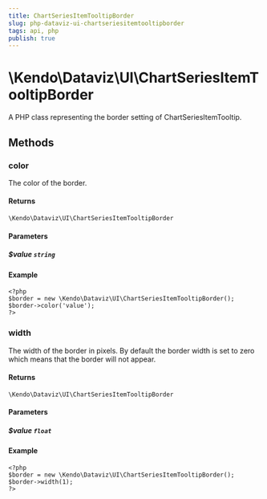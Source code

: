 ```yaml
---
title: ChartSeriesItemTooltipBorder
slug: php-dataviz-ui-chartseriesitemtooltipborder
tags: api, php
publish: true
---
```


# \Kendo\Dataviz\UI\ChartSeriesItemTooltipBorder

A PHP class representing the border setting of ChartSeriesItemTooltip.


## Methods

### color
The color of the border.

#### Returns
`\Kendo\Dataviz\UI\ChartSeriesItemTooltipBorder`

#### Parameters

##### $value `string`



#### Example 
    <?php
    $border = new \Kendo\Dataviz\UI\ChartSeriesItemTooltipBorder();
    $border->color('value');
    ?>

### width
The width of the border in pixels. By default the border width is set to zero which means that the border will not appear.

#### Returns
`\Kendo\Dataviz\UI\ChartSeriesItemTooltipBorder`

#### Parameters

##### $value `float`



#### Example 
    <?php
    $border = new \Kendo\Dataviz\UI\ChartSeriesItemTooltipBorder();
    $border->width(1);
    ?>

